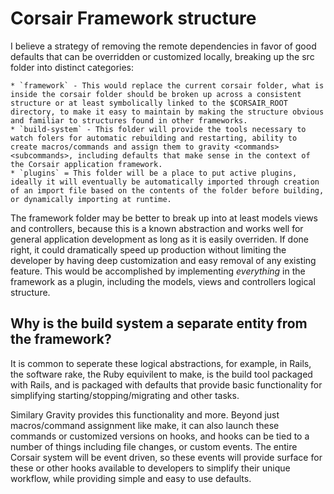 # Corsair Framework structure
I believe a strategy of removing the remote dependencies in favor of good defaults that can be overridden or customized locally, breaking up the src folder into distinct categories:

    * `framework` - This would replace the current corsair folder, what is inside the corsair folder should be broken up across a consistent structure or at least symbolically linked to the $CORSAIR_ROOT directory, to make it easy to maintain by making the structure obvious and familiar to structures found in other frameworks.
    * `build-system` - This folder will provide the tools necessary to watch folers for automatic rebuilding and restarting, ability to create macros/commands and assign them to gravity <commands> <subcommands>, including defaults that make sense in the context of the Corsair application framework. 
    * `plugins` = This folder will be a place to put active plugins, ideally it will eventually be automatically imported through creation of an import file based on the contents of the folder before building, or dynamically importing at runtime. 

The framework folder may be better to break up into at least models views and controllers, because this is a known abstraction and works well for general application development as long as it is easily overriden. If done right, it could dramatically speed up production without limiting the developer by having deep customization and easy removal of any existing feature. This would be accomplished by implementing *everything* in the framework as a plugin, including the models, views and controllers logical structure. 

## Why is the build system a separate entity from the framework?

It is common to seperate these logical abstractions, for example, in Rails, the software rake, the Ruby equivilent to make, is the build tool packaged with Rails, and is packaged with defaults that provide basic functionality for simplifying starting/stopping/migrating and other tasks.

Similary Gravity provides this functionality and more. Beyond just macros/command assignment like make, it can also launch these commands or customized versions on hooks, and hooks can be tied to a number of things including file changes, or custom events. The entire Corsair system will be event driven, so these events will provide surface for these or other hooks available to developers to simplify their unique workflow, while providing simple and easy to use defaults.

